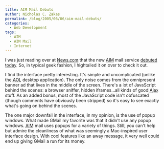 ```yaml
---
title: AIM Mail Debuts
author: Nicholas C. Zakas
permalink: /blog/2005/06/06/aim-mail-debuts/
categories:
  - Web Development
tags:
  - AIM
  - AIM Mail
  - Internet
---
```

I was just reading over at <a title="CNet News" rel="external" href="http://www.news.com">News.com</a> that the new <acronym title="AOL Instant Messenger">AIM</acronym> mail service <a title="AIM e-mail debuts" rel="external" href="http://news.com.com/AIM+e-mail+debuts/2100-1038_3-5733583.html?tag=nefd.top">debuted today</a>. So, in typical geek fashion, I hightailed it on over to check it out.

I find the interface pretty interesting. It's simple and uncomplicated (unlike the <acronym title="American Online">AOL</acronym> desktop application). The only noise comes from the omnipresent banner ad that lives in the middle of the screen. There's a lot of JavaScript behind the scenes: a browser sniffer, hidden iframes&#8230;all kinds of good <acronym title="Asynchronous JavaScript + XML">Ajax</acronym> stuff. As an added bonus, most of the JavaScript code isn't obfuscated (though comments have obviously been stripped) so it's easy to see exactly what's going on behind the scenes.

The one major downfall in the interface, in my opinion, is the use of popup windows. What made GMail my favorite was that it didn't use any popup windows. <acronym title="AOL Instant Messenger">AIM</acronym> mail uses popups for a variety of things. Still, you can't help but admire the cleanliness of what was seemingly a Mac-inspired user interface design. With cool features like an away message, it very well could end up giving GMail a run for its money.
